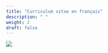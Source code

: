 ```yaml
---
title: "Curriculum vitae en français"
description: " "
weight: 2
draft: false
---
```



![](/cv.png)
